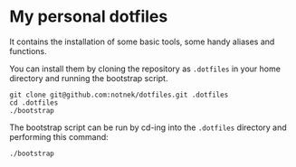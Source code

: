 # My personal dotfiles

It contains the installation of some basic tools, some handy aliases and functions. 

You can install them by cloning the repository as `.dotfiles` in your home directory and running the bootstrap script.

```
git clone git@github.com:notnek/dotfiles.git .dotfiles
cd .dotfiles
./bootstrap
```

The bootstrap script can be run by cd-ing into the `.dotfiles` directory and performing this command:

```bash
./bootstrap
```
